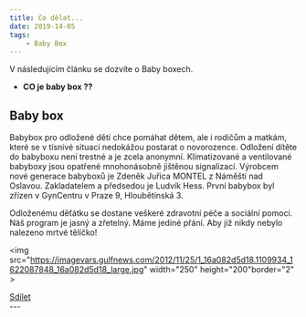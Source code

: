 ```yaml
---
title: Co dělat... 
date: 2019-14-05
tags: 
    - Baby Box
---
```

V následujícím článku se dozvíte o Baby boxech.

 - **CO je baby box ??** 

## Baby box

Babybox pro odložené děti chce pomáhat dětem, ale i rodičům a matkám, které se v tísnivé situaci nedokážou postarat o novorozence. Odložení dítěte do babyboxu není trestné a je zcela anonymní. Klimatizované a ventilované babyboxy jsou opatřené mnohonásobně jištěnou signalizací. Výrobcem nové generace babyboxů je Zdeněk Juřica MONTEL z Náměšti nad Oslavou. Zakladatelem a předsedou je Ludvík Hess. První babybox byl zřízen v GynCentru v Praze 9, Hloubětínská 3.

Odloženému děťátku se dostane veškeré zdravotní péče a sociální pomoci. Náš program je jasný a zřetelný. Máme jediné přání. Aby již nikdy nebylo nalezeno mrtvé tělíčko!
 
<img src="https://imagevars.gulfnews.com/2012/11/25/1_16a082d5d18.1109934_1622087848_16a082d5d18_large.jpg" width="250" height="200"border="2" >
<div class="fb-share-button" data-href="https://cranky-brattain-9738bc.netlify.com/" data-layout="button_count" data-size="small"><a target="_blank" href="https://www.facebook.com/sharer/sharer.php?u=https%3A%2F%2Fcranky-brattain-9738bc.netlify.com%2F&amp;src=sdkpreparse" class="fb-xfbml-parse-ignore">Sdílet</a></div>
---
